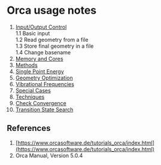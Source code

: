 # Orca usage notes

1. [Input/Output Control](InputOutputControl.md)   
    1.1 Basic input   
    1.2 Read geometry from a file   
    1.3 Store final geometry in a file   
    1.4 Change basename   
2. [Memory and Cores](MemoryAndCores.md)
3. [Methods](Methods.md)
4. [Single Point Energy](SinglePointEnergy.md)
5. [Geometry Optimization](GeometryOptimization.md)
6. [Vibrational Frequencies](VibrationalFrequencies.md)
7. [Special Cases](SpecialCases.md)
8. [Techniques](Techniques.md)
9. [Check Convergence](CheckConvergence.md)
10. [Transition State Search](TransitionState.md)

## References
1. [https://www.orcasoftware.de/tutorials_orca/index.html](https://www.orcasoftware.de/tutorials_orca/index.html)
2. Orca Manual, Version 5.0.4




